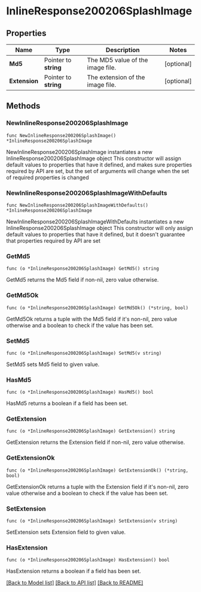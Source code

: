 # InlineResponse200206SplashImage

## Properties

Name | Type | Description | Notes
------------ | ------------- | ------------- | -------------
**Md5** | Pointer to **string** | The MD5 value of the image file. | [optional] 
**Extension** | Pointer to **string** | The extension of the image file. | [optional] 

## Methods

### NewInlineResponse200206SplashImage

`func NewInlineResponse200206SplashImage() *InlineResponse200206SplashImage`

NewInlineResponse200206SplashImage instantiates a new InlineResponse200206SplashImage object
This constructor will assign default values to properties that have it defined,
and makes sure properties required by API are set, but the set of arguments
will change when the set of required properties is changed

### NewInlineResponse200206SplashImageWithDefaults

`func NewInlineResponse200206SplashImageWithDefaults() *InlineResponse200206SplashImage`

NewInlineResponse200206SplashImageWithDefaults instantiates a new InlineResponse200206SplashImage object
This constructor will only assign default values to properties that have it defined,
but it doesn't guarantee that properties required by API are set

### GetMd5

`func (o *InlineResponse200206SplashImage) GetMd5() string`

GetMd5 returns the Md5 field if non-nil, zero value otherwise.

### GetMd5Ok

`func (o *InlineResponse200206SplashImage) GetMd5Ok() (*string, bool)`

GetMd5Ok returns a tuple with the Md5 field if it's non-nil, zero value otherwise
and a boolean to check if the value has been set.

### SetMd5

`func (o *InlineResponse200206SplashImage) SetMd5(v string)`

SetMd5 sets Md5 field to given value.

### HasMd5

`func (o *InlineResponse200206SplashImage) HasMd5() bool`

HasMd5 returns a boolean if a field has been set.

### GetExtension

`func (o *InlineResponse200206SplashImage) GetExtension() string`

GetExtension returns the Extension field if non-nil, zero value otherwise.

### GetExtensionOk

`func (o *InlineResponse200206SplashImage) GetExtensionOk() (*string, bool)`

GetExtensionOk returns a tuple with the Extension field if it's non-nil, zero value otherwise
and a boolean to check if the value has been set.

### SetExtension

`func (o *InlineResponse200206SplashImage) SetExtension(v string)`

SetExtension sets Extension field to given value.

### HasExtension

`func (o *InlineResponse200206SplashImage) HasExtension() bool`

HasExtension returns a boolean if a field has been set.


[[Back to Model list]](../README.md#documentation-for-models) [[Back to API list]](../README.md#documentation-for-api-endpoints) [[Back to README]](../README.md)


